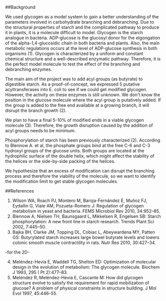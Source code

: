 ##Background


We used glycogen as a model system to gain a better understanding of the parameters involved in carbohydrate branching and debranching. Due to the structural properties of starch and the complicated pathway to produce it in plants, it is a molecule difficult to model.  Glycogen is the starch analogue in bacteria. ADP-glucose is the glucosyl donor for the elgongation of the alpha-1,4-glucosidic chain in both bacteria and plants. Also, the main metabolic regulations occurs at the level of ADP-glucose synthesis in both organisms (1). Glycogen is characterized by a uniform and constant chemical structure and a well-described enzymatic pathway. Therefore, it is the perfect model molecule to test the effect of the  branching and debranching enzymes. 

The main aim of the project was to add acyl groups (as butyrate) to digestible starch. As a proof-of-concept, we expressed 5 putative acyltransferases into E. coli to see if we could get modified glycogen. However, the activity on these enzymes is still unknown. We don't know the position in the glucose molecule where the acyl group is putatively added. If the group is added to the free end available at a growing branch, it will disrupt the branch growth (2). 

We plan to have a final 5-10% of modified ends in a viable glycogen molecule (3). Therefore, the growth disruption caused by the addition of acyl groups needs to be minimum. 

Phosphorylation of starch has been previously characterized (2). According to Blennow A. et al, the phosphate groups bind at the free C-6 and C-3 hydroxyl groups of the glucose units. Both groups are located at the hydrophilic surface of the double helix, which might affect the stability of the helices or the side-by-side packing of the helices. 

We hypothesize that an excess of modification can disrupt the branching process and therefore the viability of the molecule, so we want to identify the modification limit to get stable glycogen molecules.
 
##References
1.  Wilson WA, Roach PJ, Montero M, Baroja-Fernández E, Muñoz FJ, Eydallin G, Viale AM, Pozueta-Romero J: Regulation of glycogen metabolism in yeast and bacteria. FEMS Microbiol Rev 2010, 34:952–85.
2. Blennow A, Nielsen TH, Baunsgaard L, Mikkelsen R, Engelsen SB: Starch phosphorylation: A new front line in starch research. Trends Plant Sci 2002, 7:445–50.
3. Bajka BH, Clarke JM, Topping DL, Cobiac L, Abeywardena MY, Patten GS: Butyrylated starch increases large bowel butyrate levels and lowers colonic smooth muscle contractility in rats. Nutr Res 2010, 30:427–34.


-for the 2D-

4. Meléndez-Hevia E, Waddell TG, Shelton ED: Optimization of molecular design in the evolution of metabolism: The glycogen molecule. Biochem J 1993, 295 ( Pt 2):477–83.
5. Meléndez R, Meléndez-Hevia E, Cascante M: How did glycogen structure evolve to satisfy the requirement for rapid mobilization of glucose? A problem of physical constraints in structure building. J Mol Evol 1997, 45:446–55.




